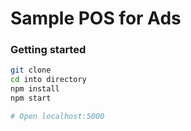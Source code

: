 # Sample POS for Ads

### Getting started
```bash
git clone
cd into directory
npm install
npm start

# Open localhost:5000
```
